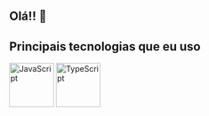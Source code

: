 ## Olá!! 👋

## Principais tecnologias que eu uso

<div style="display; flex;">
  <img src="https://github.com/user-attachments/assets/1e5bb742-4887-4389-b356-a6d94b2a3e02" height="80px" width="80px" alt="JavaScript" />
<img src="https://github.com/user-attachments/assets/eac235ce-6f8c-426d-9702-2851b8d00bf9" heigth="80px" width="80px" alt="TypeScript" />

</div>

<!--
**CristofyMeiru/CristofyMeiru** is a ✨ _special_ ✨ repository because its `README.md` (this file) appears on your GitHub profile.

Here are some ideas to get you started:

- 🔭 I’m currently working on ...
- 🌱 I’m currently learning ...
- 👯 I’m looking to collaborate on ...
- 🤔 I’m looking for help with ...
- 💬 Ask me about ...
- 📫 How to reach me: ...
- 😄 Pronouns: ...
- ⚡ Fun fact: ...
-->
